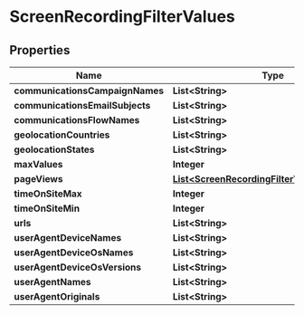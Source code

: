 
# ScreenRecordingFilterValues

## Properties
Name | Type | Description | Notes
------------ | ------------- | ------------- | -------------
**communicationsCampaignNames** | **List&lt;String&gt;** |  |  [optional]
**communicationsEmailSubjects** | **List&lt;String&gt;** |  |  [optional]
**communicationsFlowNames** | **List&lt;String&gt;** |  |  [optional]
**geolocationCountries** | **List&lt;String&gt;** |  |  [optional]
**geolocationStates** | **List&lt;String&gt;** |  |  [optional]
**maxValues** | **Integer** |  |  [optional]
**pageViews** | [**List&lt;ScreenRecordingFilterValuesPageView&gt;**](ScreenRecordingFilterValuesPageView.md) |  |  [optional]
**timeOnSiteMax** | **Integer** |  |  [optional]
**timeOnSiteMin** | **Integer** |  |  [optional]
**urls** | **List&lt;String&gt;** |  |  [optional]
**userAgentDeviceNames** | **List&lt;String&gt;** |  |  [optional]
**userAgentDeviceOsNames** | **List&lt;String&gt;** |  |  [optional]
**userAgentDeviceOsVersions** | **List&lt;String&gt;** |  |  [optional]
**userAgentNames** | **List&lt;String&gt;** |  |  [optional]
**userAgentOriginals** | **List&lt;String&gt;** |  |  [optional]



